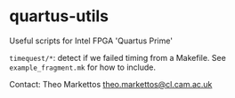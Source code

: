 quartus-utils
=============

Useful scripts for Intel FPGA 'Quartus Prime'

`timequest/*`: detect if we failed timing from a Makefile.  See `example_fragment.mk` for how to include.


Contact:
Theo Markettos
theo.markettos@cl.cam.ac.uk

